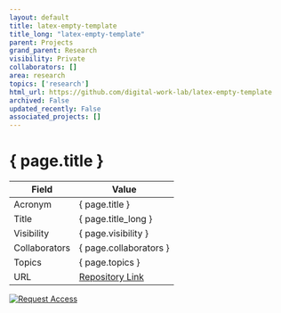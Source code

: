 ```yaml
---
layout: default
title: latex-empty-template
title_long: "latex-empty-template"
parent: Projects
grand_parent: Research
visibility: Private
collaborators: []
area: research
topics: ['research']
html_url: https://github.com/digital-work-lab/latex-empty-template
archived: False
updated_recently: False
associated_projects: []
---
```


# { page.title }

Field               | Value
------------------- | ----------------------------------
Acronym             | { page.title }
Title               | { page.title_long }
Visibility          | { page.visibility }
Collaborators       | { page.collaborators }
Topics              | { page.topics }
URL                 | [Repository Link](https://github.com/digital-work-lab/latex-empty-template)

[![Request Access](https://img.shields.io/badge/Request-Access-blue?style=for-the-badge)](https://github.com/digital-work-lab/latex-empty-template/issues/new?assignees=geritwagner&labels=access+request&template=request-repo-access.md&title=%5BAccess+Request%5D+Request+for+access+to+repository)

